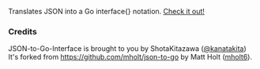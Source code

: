 Translates JSON into a Go interface{} notation. [Check it out!](http://shotakitazawa.github.io/json-to-go-interface)

### Credits

JSON-to-Go-Interface is brought to you by ShotaKitazawa ([@kanatakita](https://twitter.com/kanatakita))
It's forked from https://github.com/mholt/json-to-go by Matt Holt ([mholt6](https://twitter.com/mholt6)).
